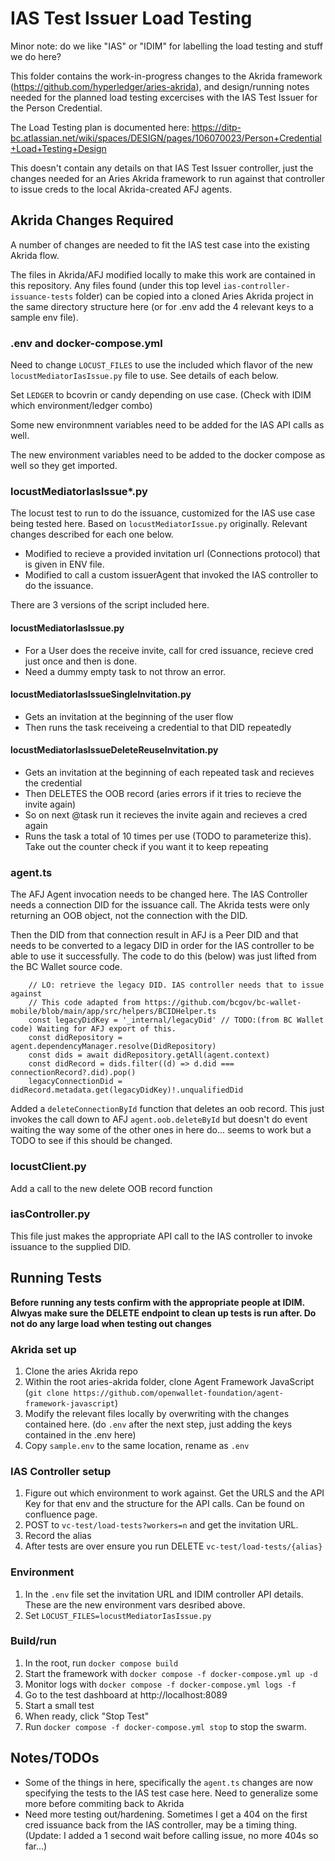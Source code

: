 # IAS Test Issuer Load Testing

Minor note: do we like "IAS" or "IDIM" for labelling the load testing and stuff we do here?

This folder contains the work-in-progress changes to the Akrida framework (https://github.com/hyperledger/aries-akrida), and design/running notes needed for the planned load testing excercises with the IAS Test Issuer for the Person Credential.

The Load Testing plan is documented here:
https://ditp-bc.atlassian.net/wiki/spaces/DESIGN/pages/106070023/Person+Credential+Load+Testing+Design

This doesn't contain any details on that IAS Test Issuer controller, just the changes needed for an Aries Akrida framework to run against that controller to issue creds to the local Akrida-created AFJ agents.

## Akrida Changes Required

A number of changes are needed to fit the IAS test case into the existing Akrida flow.

The files in Akrida/AFJ modified locally to make this work are contained in this repository. Any files found (under this top level `ias-controller-issuance-tests` folder) can be copied into a cloned Aries Akrida project in the same directory structure here (or for .env add the 4 relevant keys to a sample env file).

### .env and docker-compose.yml
Need to change `LOCUST_FILES` to use the included which flavor of the new `locustMediatorIasIssue.py` file to use. See details of each below.

Set `LEDGER` to bcovrin or candy depending on use case. (Check with IDIM which environment/ledger combo)

Some new environmnent variables need to be added for the IAS API calls as well.

The new environment variables need to be added to the docker compose as well so they get imported.

### locustMediatorIasIssue*.py
The locust test to run to do the issuance, customized for the IAS use case being tested here.
Based on `locustMediatorIssue.py` originally. Relevant changes described for each one below.

- Modified to recieve a provided invitation url (Connections protocol) that is given in ENV file.
- Modified to call a custom issuerAgent that invoked the IAS controller to do the issuance.

There are 3 versions of the script included here.

#### locustMediatorIasIssue.py
- For a User does the receive invite, call for cred issuance, recieve cred just once and then is done.
- Need a dummy empty task to not throw an error.

#### locustMediatorIasIssueSingleInvitation.py
- Gets an invitation at the beginning of the user flow
- Then runs the task receiveing a credential to that DID repeatedly

#### locustMediatorIasIssueDeleteReuseInvitation.py
- Gets an invitation at the beginning of each repeated task and recieves the credential
- Then DELETES the OOB record (aries errors if it tries to recieve the invite again)
- So on next @task run it recieves the invite again and recieves a cred again
- Runs the task a total of 10 times per use (TODO to parameterize this). Take out the counter check if you want it to keep repeating

### agent.ts
The AFJ Agent invocation needs to be changed here. The IAS Controller needs a connection DID for the issuance call. The Akrida tests were only returning an OOB object, not the connection with the DID.

Then the DID from that connection result in AFJ is a Peer DID and that needs to be converted to a legacy DID in order for the IAS controller to be able to use it successfully. The code to do this (below) was just lifted from the BC Wallet source code.

```
    // LO: retrieve the legacy DID. IAS controller needs that to issue against
    // This code adapted from https://github.com/bcgov/bc-wallet-mobile/blob/main/app/src/helpers/BCIDHelper.ts
    const legacyDidKey = '_internal/legacyDid' // TODO:(from BC Wallet code) Waiting for AFJ export of this.
    const didRepository = agent.dependencyManager.resolve(DidRepository)  
    const dids = await didRepository.getAll(agent.context)
    const didRecord = dids.filter((d) => d.did === connectionRecord?.did).pop()
    legacyConnectionDid = didRecord.metadata.get(legacyDidKey)!.unqualifiedDid
```

Added a `deleteConnectionById` function that deletes an oob record. This just invokes the call down to AFJ `agent.oob.deleteById` but doesn't do event waiting the way some of the other ones in here do... seems to work but a TODO to see if this should be changed.

### locustClient.py
Add a call to the new delete OOB record function

### iasController.py
This file just makes the appropriate API call to the IAS controller to invoke issuance to the supplied DID.

## Running Tests
**Before running any tests confirm with the appropriate people at IDIM. Alwyas make sure the DELETE endpoint to clean up tests is run after. Do not do any large load when testing out changes**

### Akrida set up
1. Clone the aries Akrida repo
2. Within the root aries-akrida folder, clone Agent Framework JavaScript (`git clone https://github.com/openwallet-foundation/agent-framework-javascript`)
1. Modify the relevant files locally by overwriting with the changes contained here. (do `.env` after the next step, just adding the keys contained in the .env here)
1. Copy `sample.env` to the same location, rename as `.env`

### IAS Controller setup
1. Figure out which environment to work against. Get the URLS and the API Key for that env and the structure for the API calls. Can be found on confluence page.
1. POST to `vc-test/load-tests?workers=n` and get the invitation URL.
1. Record the alias
1. After tests are over ensure you run DELETE `vc-test/load-tests/{alias}`

### Environment
1. In the `.env` file set the invitation URL and IDIM controller API details. These are the new environment vars desribed above.
2. Set `LOCUST_FILES=locustMediatorIasIssue.py`

### Build/run
1. In the root, run `docker compose build`
2. Start the framework with `docker compose -f docker-compose.yml up -d`
3. Monitor logs with `docker compose -f docker-compose.yml logs -f`
4. Go to the test dashboard at http://localhost:8089
5. Start a small test 
6. When ready, click "Stop Test"
7. Run `docker compose -f docker-compose.yml stop` to stop the swarm.

## Notes/TODOs
- Some of the things in here, specifically the `agent.ts` changes are now specifying the tests to the IAS test case here. Need to generalize some more before commiting back to Akrida
- Need more testing out/hardening. Sometimes I get a 404 on the first cred issuance back from the IAS controller, may be a timing thing. (Update: I added a 1 second wait before calling issue, no more 404s so far...)